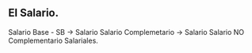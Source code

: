 ## El Salario.

Salario Base - SB → Salario
Salario Complemetario → Salario
Salario NO Complementario Salariales.



